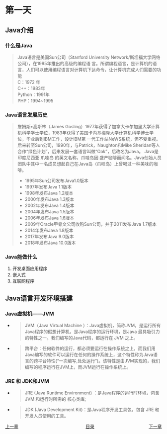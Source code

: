 # 第一天

## Java介绍

### 什么是Java

> Java语言是美国Sun公司（Stanford University Network/斯坦福大学网络公司），在1995年推出的高级的编程语
言。所谓编程语言，是计算机的语言，人们可以使用编程语言对计算机下达命令，让计算机完成人们需要的功能  
C：1972 年  
C++：1983年  
Python：1991年  
PHP：1994~1995

### Java语言发展历史

> 詹姆斯•高斯林（James Gosling）1977年获得了加拿大卡尔加里大学计算机科学学士学位，1983年获得了美国卡内基梅隆大学计算机科学博士学位，毕业后到IBM工作，设计IBM第
一代工作站NeWS系统，但不受重视。后来转至Sun公司，1990年，与Patrick，Naughton和Mike Sheridan等人 合作“绿色计划”，后来发展一套语言叫做“Oak”，后改名为Java。 Java是印度尼西亚 爪哇岛 的英文名称，爪哇岛因 盛产咖啡而闻名。Java创始人员团队中其中一名成员想起自己在Java岛（爪哇岛）上曾喝过一种美味的咖啡。
>
> + 1995年Sun公司发布Java1.0版本
> + 1997年发布Java 1.1版本
> + 1998年发布Java 1.2版本
> + 2000年发布Java 1.3版本
> + 2002年发布Java 1.4版本
> + 2004年发布Java 1.5版本
> + 2006年发布Java 1.6版本
> + 2009年Oracle甲骨文公司收购Sun公司，并于2011发布Java 1.7版本
> + 2014年发布Java 1.8版本
> + 2017年发布Java 9.0版本
> + 2018年发布Java 10.0版本

### Java能做什么

1. 开发桌面应用程序
2. 嵌入式
3. 互联网程序

## Java语言开发环境搭建

### Java虚拟机——JVM

+ > JVM（Java Virtual Machine ）：Java虚拟机，简称JVM，是运行所有Java程序的假想计算机，是Java程序的运行环境，是Java 最具吸引力的特性之一。我们编写的Java代码，都运行在 JVM 之上。
+ > 跨平台：任何软件的运行，都必须要运行在操作系统之上，而我们用Java编写的软件可以运行在任何的操作系统上，这个特性称为Java语言的跨平台特性(“一次编写,处处运行”)。该特性是由JVM实现的，我们编写的程序运行在JVM上，而JVM运行在操作系统上。

### JRE 和 JDK和JVM

+ > JRE (Java Runtime Environment) ：是Java程序的运行时环境，包含 JVM 和运行时所需的 核心类库;
+ > JDK (Java Development Kit)：是Java程序开发工具包，包含 JRE 和开发人员使用的工具。

<span style="float:left;display:inline-block;">[上一章](README.md)</span>
<span style="margin-left:43%">[目录](SUMMARY.md)</span>
<span style="float:right;">[下一章](Day02.md)</span>